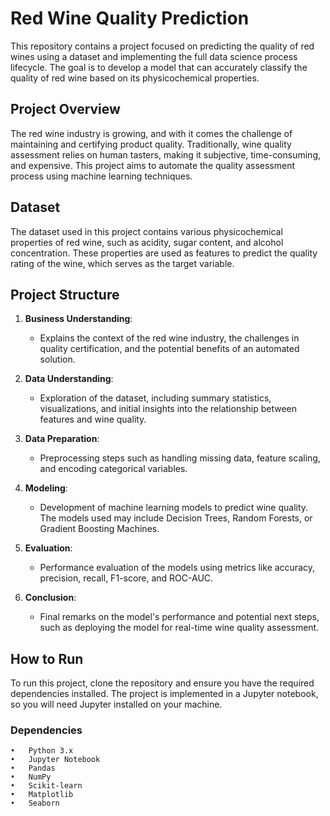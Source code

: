 # Red Wine Quality Prediction

This repository contains a project focused on predicting the quality of red wines using a dataset and implementing the full data science process lifecycle. 
The goal is to develop a model that can accurately classify the quality of red wine based on its physicochemical properties.

## Project Overview

The red wine industry is growing, and with it comes the challenge of maintaining and certifying product quality. Traditionally, wine quality assessment relies on human tasters, making it subjective, time-consuming, and expensive. 
This project aims to automate the quality assessment process using machine learning techniques.

## Dataset

The dataset used in this project contains various physicochemical properties of red wine, such as acidity, sugar content, and alcohol concentration. 
These properties are used as features to predict the quality rating of the wine, which serves as the target variable.

## Project Structure

1. **Business Understanding**: 
   - Explains the context of the red wine industry, the challenges in quality certification, and the potential benefits of an automated solution.

2. **Data Understanding**: 
   - Exploration of the dataset, including summary statistics, visualizations, and initial insights into the relationship between features and wine quality.

3. **Data Preparation**: 
   - Preprocessing steps such as handling missing data, feature scaling, and encoding categorical variables.

4. **Modeling**: 
   - Development of machine learning models to predict wine quality. The models used may include Decision Trees, Random Forests, or Gradient Boosting Machines.

5. **Evaluation**: 
   - Performance evaluation of the models using metrics like accuracy, precision, recall, F1-score, and ROC-AUC.

6. **Conclusion**: 
   - Final remarks on the model's performance and potential next steps, such as deploying the model for real-time wine quality assessment.

## How to Run

To run this project, clone the repository and ensure you have the required dependencies installed. The project is implemented in a Jupyter notebook, so you will need Jupyter installed on your machine.

### Dependencies

	•	Python 3.x
	•	Jupyter Notebook
	•	Pandas
	•	NumPy
	•	Scikit-learn
	•	Matplotlib
	•	Seaborn
